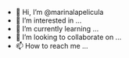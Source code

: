 - 👋 Hi, I’m @marinalapelicula
- 👀 I’m interested in ...
- 🌱 I’m currently learning ...
- 💞️ I’m looking to collaborate on ...
- 📫 How to reach me ...

<!---
marinalapelicula/marinalapelicula is a ✨ special ✨ repository because its `README.md` (this file) appears on your GitHub profile.
You can click the Preview link to take a look at your changes.
--->
